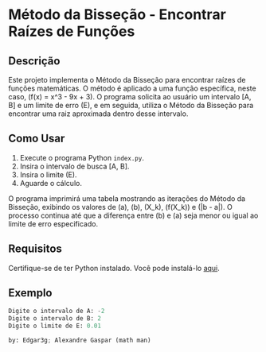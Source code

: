 # Método da Bisseção - Encontrar Raízes de Funções

## Descrição

Este projeto implementa o Método da Bisseção para encontrar raízes de funções matemáticas. O método é aplicado a uma função específica, neste caso, \(f(x) = x^3 - 9x + 3\). O programa solicita ao usuário um intervalo [A, B] e um limite de erro (E), e em seguida, utiliza o Método da Bisseção para encontrar uma raiz aproximada dentro desse intervalo.

## Como Usar

1. Execute o programa Python `index.py`.
2. Insira o intervalo de busca [A, B].
3. Insira o limite (E).
4. Aguarde o cálculo.

O programa imprimirá uma tabela mostrando as iterações do Método da Bisseção, exibindo os valores de \(a\), \(b\), \(X_k\), \(f(X_k)\) e \(|b - a|\). O processo continua até que a diferença entre \(b\) e \(a\) seja menor ou igual ao limite de erro especificado.

## Requisitos

Certifique-se de ter Python instalado. Você pode instalá-lo [aqui](https://www.python.org/downloads/).

## Exemplo

```python
Digite o intervalo de A: -2
Digite o intervalo de B: 2
Digite o limite de E: 0.01

by: Edgar3g; Alexandre Gaspar (math man) 